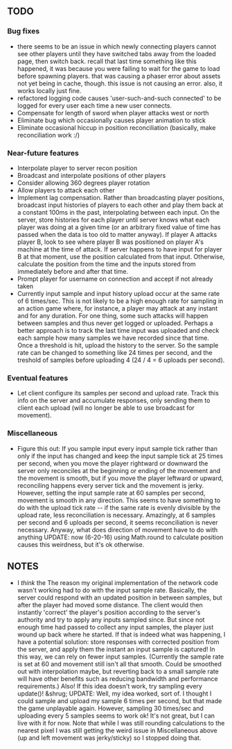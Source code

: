 ## TODO

### Bug fixes
* there seems to be an issue in which newly connecting players cannot see other players until they have switched tabs away from the loaded page, then switch back. recall that last time something like this happened, it was because you were failing to wait for the game to load before spawning players. that was causing a phaser error about assets not yet being in cache, though. this issue is not causing an error. also, it works locally just fine.
* refactored logging code causes 'user-such-and-such connected' to be logged for every user each time a new user connects.
* Compensate for length of sword when player attacks west or north
* Eliminate bug which occasionally causes player animation to stick
* Eliminate occasional hiccup in position reconciliation (basically, make reconciliation work :/)

### Near-future features
* Interpolate player to server recon position
* Broadcast and interpolate positions of other players
* Consider allowing 360 degrees player rotation
* Allow players to attack each other
* Implement lag compensation. Rather than broadcasting player positions, broadcast input histories of players to each other and play them back at a constant 100ms in the past, interpolating between each input. On the server, store histories for each player until server knows what each player was doing at a given time (or an arbitrary fixed value of time has passed when the data is too old to matter anyway). If player A attacks player B, look to see where player B was positioned on player A's machine at the time of attack. If server happens to have input for player B at that moment, use the position calculated from that input. Otherwise, calculate the position from the time and the inputs stored from immediately before and after that time.
* Prompt player for username on connection and accept if not already taken
* Currently input sample and input history upload occur at the same rate of 6 times/sec. This is not likely to be a high enough rate for sampling in an action game where, for instance, a player may attack at any instant and for any duration. For one thing, some such attacks will happen between samples and thus never get logged or uploaded. Perhaps a better approach is to track the last time input was uploaded and check each sample how many samples we have recorded since that time. Once a threshold is hit, upload the history to the server. So the sample rate can be changed to something like 24 times per second, and the treshold of samples before uploading 4 (24 / 4 = 6 uploads per second).

### Eventual features
* Let client configure its samples per second and upload rate. Track this info on the server and accumulate responses, only sending them to client each upload (will no longer be able to use broadcast for movement).

### Miscellaneous
* Figure this out: If you sample input every input sample tick rather than only if the input has changed and keep the input sample tick at 25 times per second, when you move the player rightward or downward the server only reconciles at the beginning or ending of the movement and the movement is smooth, but if you move the player leftward or upward, reconciling happens every server tick and the movement is jerky. However, setting the input sample rate at 60 samples per second, movement is smooth in any direction. This seems to have something to do with the upload tick rate -- if the same rate is evenly divisible by the upload rate, less reconciliation is necessary. Amazingly, at 6 samples per second and 6 uploads per second, it seems reconciliation is never necessary. Anyway, what does direction of movement have to do with anything UPDATE: now (6-20-16) using Math.round to calculate position causes this weirdness, but it's ok otherwise.

## NOTES
* I *think* the The reason my original implementation of the network code wasn't working had to do with the input sample rate. Basically, the server could respond with an updated position in between samples, but after the player had moved some distance. The client would then instantly 'correct' the player's position according to the server's authority and try to apply any inputs sampled since. But since not enough time had passed to collect any input samples, the player just wound up back where he started. If that is indeed what was happening, I have a potential solution: store responses with corrected position from the server, and apply them the instant an input sample is captured! In this way, we can rely on fewer input samples. (Currently the sample rate is set at 60 and movement still isn't all that smooth. Could be smoothed out with interpolation maybe, but reverting back to a small sample rate will have other benefits such as reducing bandwidth and performance requirements.) Also! If this idea doesn't work, try sampling every update()! &shrug; UPDATE: Well, my idea worked, sort of. I thought I could sample and upload my sample 6 times per second, but that made the game unplayable again. However, sampling 30 times/sec and uploading every 5 samples seems to work ok! It's not great, but I can live with it for now. Note that while I was still rounding calculations to the nearest pixel I was still getting the weird issue in Miscellaneous above (up and left movement was jerky/sticky) so I stopped doing that.